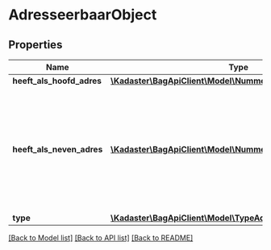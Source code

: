 # AdresseerbaarObject

## Properties
Name | Type | Description | Notes
------------ | ------------- | ------------- | -------------
**heeft_als_hoofd_adres** | [**\Kadaster\BagApiClient\Model\NummeraanduidingIdentificatie**](NummeraanduidingIdentificatie.md) |  | 
**heeft_als_neven_adres** | [**\Kadaster\BagApiClient\Model\NummeraanduidingIdentificatie[]**](NummeraanduidingIdentificatie.md) | Een adresseerbaar object heeft als nevenadres een nummeraanduiding.  Deze property bevat de identificatie van de nummeraanduiding die een nevenadres is van het adresseerbare object. | [optional] 
**type** | [**\Kadaster\BagApiClient\Model\TypeAdresseerbaarObject**](TypeAdresseerbaarObject.md) |  | 

[[Back to Model list]](../../README.md#documentation-for-models) [[Back to API list]](../../README.md#documentation-for-api-endpoints) [[Back to README]](../../README.md)

